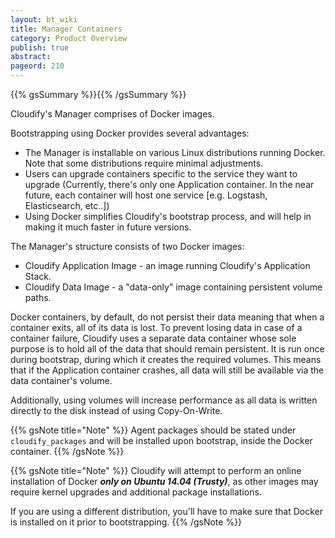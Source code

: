 ```yaml
---
layout: bt_wiki
title: Manager Containers
category: Product Overview
publish: true
abstract:
pageord: 210
---
```

{{% gsSummary %}}{{% /gsSummary %}}


Cloudify's Manager comprises of Docker images.

Bootstrapping using Docker provides several advantages:

* The Manager is installable on various Linux distributions running Docker. Note that some distributions require minimal adjustments.
* Users can upgrade containers specific to the service they want to upgrade (Currently, there's only one Application container. In the near future, each container will host one service [e.g. Logstash, Elasticsearch, etc..])
* Using Docker simplifies Cloudify's bootstrap process, and will help in making it much faster in future versions.


The Manager's structure consists of two Docker images:

* Cloudify Application Image - an image running Cloudify's Application Stack.
* Cloudify Data Image - a "data-only" image containing persistent volume paths.

Docker containers, by default, do not persist their data meaning that when a container exits, all of its data is lost.
To prevent losing data in case of a container failure, Cloudify uses a separate data container whose sole purpose is to hold all of the data that should remain persistent. It is run once during bootstrap, during which it creates the required volumes. This means that if the Application container crashes, all data will still be available via the data container's volume.

Additionally, using volumes will increase performance as all data is written directly to the disk instead of using Copy-On-Write.

{{% gsNote title="Note" %}}
Agent packages should be stated under `cloudify_packages` and will be installed upon bootstrap, inside the Docker container.
{{% /gsNote %}}

{{% gsNote title="Note" %}}
Cloudify will attempt to perform an online installation of Docker ***only on Ubuntu 14.04 (Trusty)***, as other images may require kernel upgrades and additional package installations.

If you are using a different distribution, you'll have to make sure that Docker is installed on it prior to bootstrapping.
{{% /gsNote %}}
